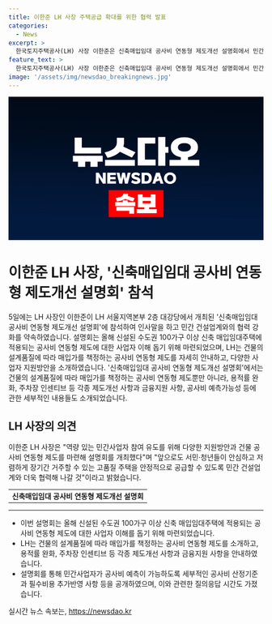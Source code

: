 ```yaml
---
title: 이한준 LH 사장 주택공급 확대를 위한 협력 발표
categories:
  - News
excerpt: >
  한국토지주택공사(LH) 사장 이한준은 신축매입임대 공사비 연동형 제도개선 설명회에서 민간 건설업계와의 협력 강화를 다짐했다. 이번 설명회는 올해 신설된 수도권 100가구 이상 신축 매입임대주택에 적용되는 공사비 연동형 제도를 소개하고, 사업자 이해를 돕고, 다양한 사업자 지원방안을 소개하기 위해 마련됐다. LH는 공사비 연동형 제도의 세부 산정기준과 필수비용 추가반영 사항 등을 공개하고, 민간사업자의 참여 유도를 위한 노력을 강조했다.
feature_text: >
  한국토지주택공사(LH) 사장 이한준은 신축매입임대 공사비 연동형 제도개선 설명회에서 민간 건설업계와의 협력 강화를 다짐했다. 이번 설명회는 올해 신설된 수도권 100가구 이상 신축 매입임대주택에 적용되는 공사비 연동형 제도를 소개하고, 사업자 이해를 돕고, 다양한 사업자 지원방안을 소개하기 위해 마련됐다. LH는 공사비 연동형 제도의 세부 산정기준과 필수비용 추가반영 사항 등을 공개하고, 민간사업자의 참여 유도를 위한 노력을 강조했다.
image: '/assets/img/newsdao_breakingnews.jpg'
---
```


<p><img src="/assets/img/newsdao_breakingnews.jpg" alt="ranknews 속보" /></p>

<h1>이한준 LH 사장, '신축매입임대 공사비 연동형 제도개선 설명회' 참석</h1>

<p data-ke-size="size16">5일에는 LH 사장인 이한준이 LH 서울지역본부 2층 대강당에서 개최된 '신축매입임대 공사비 연동형 제도개선 설명회'에 참석하여 인사말을 하고 민간 건설업계와의 협력 강화를 약속하였습니다. 설명회는 올해 신설된 수도권 100가구 이상 신축 매입임대주택에 적용되는 공사비 연동형 제도에 대한 사업자 이해 돕기 위해 마련되었으며, LH는 건물의 설계품질에 따라 매입가를 책정하는 공사비 연동형 제도를 자세히 안내하고, 다양한 사업자 지원방안을 소개하였습니다. '신축매입임대 공사비 연동형 제도개선 설명회'에서는 건물의 설계품질에 따라 매입가를 책정하는 공사비 연동형 제도뿐만 아니라, 용적률 완화, 주차장 인센티브 등 각종 제도개선 사항과 금융지원 사항, 공사비 예측가능성 등에 관한 세부적인 내용들도 소개되었습니다.</p>

<h2 data-ke-size="size26">LH 사장의 의견</h2>

<p data-ke-size="size16">이한준 LH 사장은 "역량 있는 민간사업자 참여 유도를 위해 다양한 지원방안과 건물 공사비 연동형 제도를 마련해 설명회를 개최했다"며 "앞으로도 서민·청년들이 안심하고 저렴하게 장기간 거주할 수 있는 고품질 주택을 안정적으로 공급할 수 있도록 민간 건설업계와 더욱 협력해 나갈 것"이라고 밝혔습니다.</p>

<table>
    <tr>
        <td style="text-align: center; height: 17px;"><b>신축매입임대 공사비 연동형 제도개선 설명회</b></td>
    </tr>
</table>

<hr>

<ul>
    <li>이번 설명회는 올해 신설된 수도권 100가구 이상 신축 매입임대주택에 적용되는 공사비 연동형 제도에 대한 사업자 이해를 돕기 위해 마련되었습니다.</li>
    <li>LH는 건물의 설계품질에 따라 매입가를 책정하는 공사비 연동형 제도를 소개하고, 용적률 완화, 주차장 인센티브 등 각종 제도개선 사항과 금융지원 사항을 안내하였습니다.</li>
    <li>설명회를 통해 민간사업자가 공사비 예측이 가능하도록 세부적인 공사비 산정기준과 필수비용 추가반영 사항 등을 공개하였으며, 이와 관련한 질의응답 시간도 가졌습니다.</li>
</ul>
실시간 뉴스 속보는, <a href="https://newsdao.kr" rel="dofollow">https://newsdao.kr</a>


